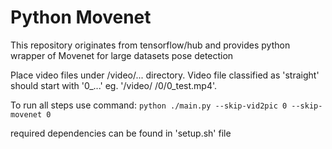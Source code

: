# Python Movenet

This repository originates from tensorflow/hub and provides python wrapper of Movenet for large datasets pose detection

Place video files under /video/... directory. Video file classified as 'straight' should start with '0\_...' eg. '/video/
/0/0_test.mp4'.

To run all steps use command:
`python ./main.py --skip-vid2pic 0 --skip-movenet 0`

required dependencies can be found in 'setup.sh' file
